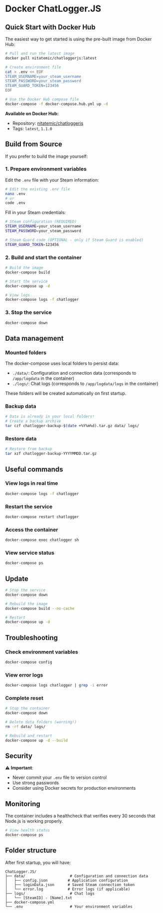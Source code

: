 # Docker ChatLogger.JS

## Quick Start with Docker Hub

The easiest way to get started is using the pre-built image from Docker Hub:

```bash
# Pull and run the latest image
docker pull nitatemic/chatloggerjs:latest

# Create environment file
cat > .env << EOF
STEAM_USERNAME=your_steam_username
STEAM_PASSWORD=your_steam_password
STEAM_GUARD_TOKEN=123456
EOF

# Use the Docker Hub compose file
docker-compose -f docker-compose.hub.yml up -d
```

**Available on Docker Hub:**

- Repository: [nitatemic/chatloggerjs](https://hub.docker.com/r/nitatemic/chatloggerjs)
- Tags: `latest`, `1.1.0`

## Build from Source

If you prefer to build the image yourself:

### 1. Prepare environment variables

Edit the `.env` file with your Steam information:
```bash
# Edit the existing .env file
nano .env
# or
code .env
```

Fill in your Steam credentials:
```bash
# Steam configuration (REQUIRED)
STEAM_USERNAME=your_steam_username
STEAM_PASSWORD=your_steam_password

# Steam Guard code (OPTIONAL - only if Steam Guard is enabled)
STEAM_GUARD_TOKEN=123456
```

### 2. Build and start the container

```bash
# Build the image
docker-compose build

# Start the service
docker-compose up -d

# View logs
docker-compose logs -f chatlogger
```

### 3. Stop the service

```bash
docker-compose down
```

## Data management

### Mounted folders

The docker-compose uses local folders to persist data:
- `./data/`: Configuration and connection data (corresponds to `/app/logdata` in the container)
- `./logs/`: Chat logs (corresponds to `/app/logdata/logs` in the container)

These folders will be created automatically on first startup.

### Backup data

```bash
# Data is already in your local folders!
# Create a backup archive
tar czf chatlogger-backup-$(date +%Y%m%d).tar.gz data/ logs/
```

### Restore data

```bash
# Restore from backup
tar xzf chatlogger-backup-YYYYMMDD.tar.gz
```

## Useful commands

### View logs in real time
```bash
docker-compose logs -f chatlogger
```

### Restart the service
```bash
docker-compose restart chatlogger
```

### Access the container
```bash
docker-compose exec chatlogger sh
```

### View service status
```bash
docker-compose ps
```

## Update

```bash
# Stop the service
docker-compose down

# Rebuild the image
docker-compose build --no-cache

# Restart
docker-compose up -d
```

## Troubleshooting

### Check environment variables
```bash
docker-compose config
```

### View error logs
```bash
docker-compose logs chatlogger | grep -i error
```

### Complete reset
```bash
# Stop the container
docker-compose down

# Delete data folders (warning!)
rm -rf data/ logs/

# Rebuild and restart
docker-compose up -d --build
```

## Security

⚠️ **Important**:
- Never commit your `.env` file to version control
- Use strong passwords
- Consider using Docker secrets for production environments

## Monitoring

The container includes a healthcheck that verifies every 30 seconds that Node.js is working properly.

```bash
# View health status
docker-compose ps
```

## Folder structure

After first startup, you will have:
```
ChatLogger.JS/
├── data/                    # Configuration and connection data
│   ├── config.json         # Application configuration
│   ├── loginData.json      # Saved Steam connection token
│   └── error.log           # Error logs (if applicable)
├── logs/                    # Chat logs
│   └── [SteamID] - [Name].txt
├── docker-compose.yml
└── .env                     # Your environment variables
```
